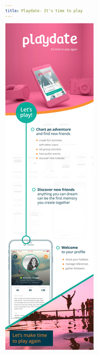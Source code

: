 ```yaml
---
title: Playdate- It's time to play
---
```


![Playdate App](assets/img/work/proj-3/Playdate-web.jpg)
